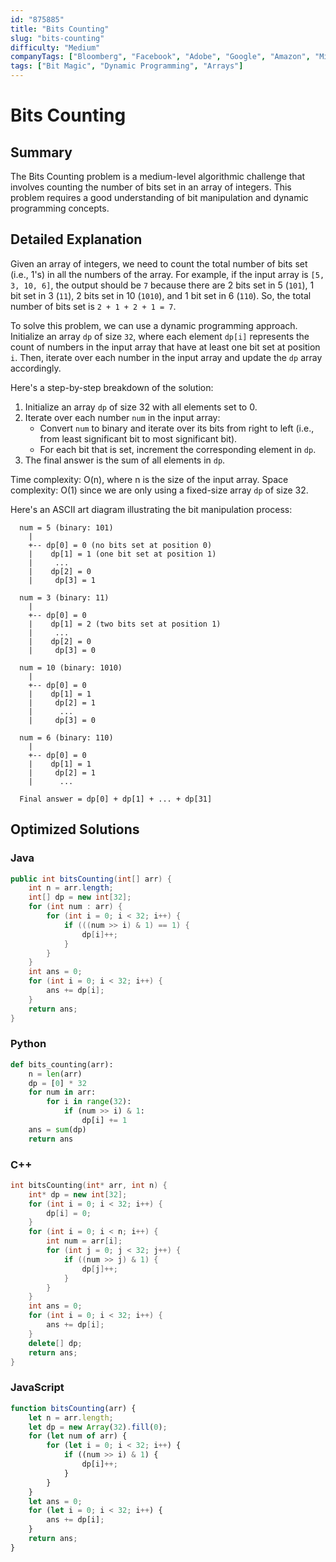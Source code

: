 ```yaml
---
id: "875885"
title: "Bits Counting"
slug: "bits-counting"
difficulty: "Medium"
companyTags: ["Bloomberg", "Facebook", "Adobe", "Google", "Amazon", "Microsoft", "Apple", "Yahoo", "Nvidia", "Uber"]
tags: ["Bit Magic", "Dynamic Programming", "Arrays"]
---
```


# Bits Counting

## Summary

The Bits Counting problem is a medium-level algorithmic challenge that involves counting the number of bits set in an array of integers. This problem requires a good understanding of bit manipulation and dynamic programming concepts.

## Detailed Explanation

Given an array of integers, we need to count the total number of bits set (i.e., 1's) in all the numbers of the array. For example, if the input array is `[5, 3, 10, 6]`, the output should be `7` because there are 2 bits set in 5 (`101`), 1 bit set in 3 (`11`), 2 bits set in 10 (`1010`), and 1 bit set in 6 (`110`). So, the total number of bits set is `2 + 1 + 2 + 1 = 7`.

To solve this problem, we can use a dynamic programming approach. Initialize an array `dp` of size `32`, where each element `dp[i]` represents the count of numbers in the input array that have at least one bit set at position `i`. Then, iterate over each number in the input array and update the `dp` array accordingly.

Here's a step-by-step breakdown of the solution:

1. Initialize an array `dp` of size 32 with all elements set to 0.
2. Iterate over each number `num` in the input array:
   - Convert `num` to binary and iterate over its bits from right to left (i.e., from least significant bit to most significant bit).
   - For each bit that is set, increment the corresponding element in `dp`.
3. The final answer is the sum of all elements in `dp`.

Time complexity: O(n), where n is the size of the input array.
Space complexity: O(1) since we are only using a fixed-size array `dp` of size 32.

Here's an ASCII art diagram illustrating the bit manipulation process:
```
  num = 5 (binary: 101)
    |
    +-- dp[0] = 0 (no bits set at position 0)
    |    dp[1] = 1 (one bit set at position 1)
    |     ...
    |    dp[2] = 0
    |     dp[3] = 1

  num = 3 (binary: 11)
    |
    +-- dp[0] = 0
    |    dp[1] = 2 (two bits set at position 1)
    |     ...
    |    dp[2] = 0
    |     dp[3] = 0

  num = 10 (binary: 1010)
    |
    +-- dp[0] = 0
    |    dp[1] = 1
    |     dp[2] = 1
    |      ...
    |     dp[3] = 0

  num = 6 (binary: 110)
    |
    +-- dp[0] = 0
    |    dp[1] = 1
    |     dp[2] = 1
    |      ...

  Final answer = dp[0] + dp[1] + ... + dp[31]
```

## Optimized Solutions

### Java
```java
public int bitsCounting(int[] arr) {
    int n = arr.length;
    int[] dp = new int[32];
    for (int num : arr) {
        for (int i = 0; i < 32; i++) {
            if (((num >> i) & 1) == 1) {
                dp[i]++;
            }
        }
    }
    int ans = 0;
    for (int i = 0; i < 32; i++) {
        ans += dp[i];
    }
    return ans;
}
```

### Python
```python
def bits_counting(arr):
    n = len(arr)
    dp = [0] * 32
    for num in arr:
        for i in range(32):
            if (num >> i) & 1:
                dp[i] += 1
    ans = sum(dp)
    return ans
```

### C++
```cpp
int bitsCounting(int* arr, int n) {
    int* dp = new int[32];
    for (int i = 0; i < 32; i++) {
        dp[i] = 0;
    }
    for (int i = 0; i < n; i++) {
        int num = arr[i];
        for (int j = 0; j < 32; j++) {
            if ((num >> j) & 1) {
                dp[j]++;
            }
        }
    }
    int ans = 0;
    for (int i = 0; i < 32; i++) {
        ans += dp[i];
    }
    delete[] dp;
    return ans;
}
```

### JavaScript
```javascript
function bitsCounting(arr) {
    let n = arr.length;
    let dp = new Array(32).fill(0);
    for (let num of arr) {
        for (let i = 0; i < 32; i++) {
            if ((num >> i) & 1) {
                dp[i]++;
            }
        }
    }
    let ans = 0;
    for (let i = 0; i < 32; i++) {
        ans += dp[i];
    }
    return ans;
}
```